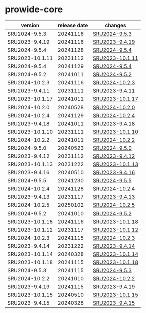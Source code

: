 # prowide-core	


|version|release date|changes|
|---|---|---|
|SRU2024-9.5.3|20241116|[SRU2024-9.5.3](./SRU2024-9.5.3-20241116.md)|
|SRU2023-9.4.19|20241116|[SRU2023-9.4.19](./SRU2023-9.4.19-20241116.md)|
|SRU2024-9.5.4|20241128|[SRU2024-9.5.4](./SRU2024-9.5.4-20241128.md)|
|SRU2023-10.1.11|20231112|[SRU2023-10.1.11](./SRU2023-10.1.11-20231112.md)|
|SRU2024-9.5.4|20241129|[SRU2024-9.5.4](./SRU2024-9.5.4-20241129.md)|
|SRU2024-9.5.2|20241011|[SRU2024-9.5.2](./SRU2024-9.5.2-20241011.md)|
|SRU2024-10.2.3|20241116|[SRU2024-10.2.3](./SRU2024-10.2.3-20241116.md)|
|SRU2023-9.4.11|20231111|[SRU2023-9.4.11](./SRU2023-9.4.11-20231111.md)|
|SRU2023-10.1.17|20241011|[SRU2023-10.1.17](./SRU2023-10.1.17-20241011.md)|
|SRU2024-10.2.0|20240528|[SRU2024-10.2.0](./SRU2024-10.2.0-20240528.md)|
|SRU2024-10.2.4|20241129|[SRU2024-10.2.4](./SRU2024-10.2.4-20241129.md)|
|SRU2023-9.4.18|20241011|[SRU2023-9.4.18](./SRU2023-9.4.18-20241011.md)|
|SRU2023-10.1.10|20231111|[SRU2023-10.1.10](./SRU2023-10.1.10-20231111.md)|
|SRU2024-10.2.2|20241011|[SRU2024-10.2.2](./SRU2024-10.2.2-20241011.md)|
|SRU2024-9.5.0|20240523|[SRU2024-9.5.0](./SRU2024-9.5.0-20240523.md)|
|SRU2023-9.4.12|20231112|[SRU2023-9.4.12](./SRU2023-9.4.12-20231112.md)|
|SRU2023-10.1.13|20231222|[SRU2023-10.1.13](./SRU2023-10.1.13-20231222.md)|
|SRU2023-9.4.16|20240510|[SRU2023-9.4.16](./SRU2023-9.4.16-20240510.md)|
|SRU2024-9.5.5|20241230|[SRU2024-9.5.5](./SRU2024-9.5.5-20241230.md)|
|SRU2024-10.2.4|20241128|[SRU2024-10.2.4](./SRU2024-10.2.4-20241128.md)|
|SRU2023-9.4.13|20231117|[SRU2023-9.4.13](./SRU2023-9.4.13-20231117.md)|
|SRU2024-10.2.5|20250102|[SRU2024-10.2.5](./SRU2024-10.2.5-20250102.md)|
|SRU2024-9.5.2|20241010|[SRU2024-9.5.2](./SRU2024-9.5.2-20241010.md)|
|SRU2023-10.1.18|20241116|[SRU2023-10.1.18](./SRU2023-10.1.18-20241116.md)|
|SRU2023-10.1.12|20231117|[SRU2023-10.1.12](./SRU2023-10.1.12-20231117.md)|
|SRU2024-10.2.3|20241115|[SRU2024-10.2.3](./SRU2024-10.2.3-20241115.md)|
|SRU2023-9.4.14|20231222|[SRU2023-9.4.14](./SRU2023-9.4.14-20231222.md)|
|SRU2023-10.1.14|20240328|[SRU2023-10.1.14](./SRU2023-10.1.14-20240328.md)|
|SRU2023-10.1.18|20241115|[SRU2023-10.1.18](./SRU2023-10.1.18-20241115.md)|
|SRU2024-9.5.3|20241115|[SRU2024-9.5.3](./SRU2024-9.5.3-20241115.md)|
|SRU2024-10.2.2|20241010|[SRU2024-10.2.2](./SRU2024-10.2.2-20241010.md)|
|SRU2023-9.4.19|20241115|[SRU2023-9.4.19](./SRU2023-9.4.19-20241115.md)|
|SRU2023-10.1.15|20240510|[SRU2023-10.1.15](./SRU2023-10.1.15-20240510.md)|
|SRU2023-9.4.15|20240328|[SRU2023-9.4.15](./SRU2023-9.4.15-20240328.md)|
